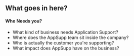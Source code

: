 What goes in here?
------------------
#### Who Needs you?

* What kind of business needs Application Support?
* Where does the AppSupp team sit inside the company?
* Who is actually the customer you're supporting?
* What impact does AppSupp have on the business?
